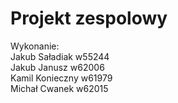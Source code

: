 # Projekt zespolowy 
 
Wykonanie:<br />
Jakub Saładiak w55244<br />
Jakub Janusz w62006<br />
Kamil Konieczny w61979<br />
Michał Cwanek w62015<br />
